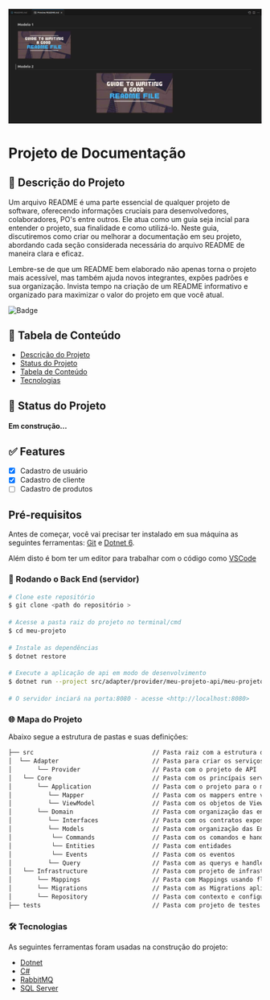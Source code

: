 ![descrição](./img/logo.png)

# Projeto de Documentação

## :memo: Descrição do Projeto
<p id="descricaoprojeto" align="left">Um arquivo README é uma parte essencial de qualquer projeto de software, oferecendo informações cruciais para desenvolvedores, colaboradores, PO's entre outros. Ele atua como um guia seja incial para entender o projeto, sua finalidade e como utilizá-lo. Neste guia, discutiremos como criar ou melhorar a documentação em seu projeto, abordando cada seção considerada necessária do arquivo README de maneira clara e eficaz.

Lembre-se de que um README bem elaborado não apenas torna o projeto mais acessível, mas também ajuda novos integrantes, expões padrões e sua organização. Invista tempo na criação de um README informativo e organizado para maximizar o valor do projeto em que você atual.
</p>

![Badge](https://img.shields.io/badge/README-%237159c1?style=for-the-badge&logo=ghost)

## :bookmark_tabs: Tabela de Conteúdo

<ul id="tabelaconteudo" align="left">
  <li><a href="#descricaoprojeto">Descrição do Projeto</a></li>
  <li><a href="#statusprojeto">Status do Projeto</a></li>
  <li><a href="#tabelaconteudo">Tabela de Conteúdo</a></li>
  <li><a href="#tecnologias">Tecnologias</a></li>
</ul>

## :rocket: Status do Projeto
<h4 id="statusprojeto" align="left"> 
    Em construção... 
</h4>

## :white_check_mark: Features
- [x] Cadastro de usuário
- [x] Cadastro de cliente
- [ ] Cadastro de produtos

## Pré-requisitos

Antes de começar, você vai precisar ter instalado em sua máquina as seguintes ferramentas:
[Git](https://git-scm.com) e [Dotnet 6](https://dotnet.microsoft.com/pt-br/download/dotnet/6.0). 

Além disto é bom ter um editor para trabalhar com o código como [VSCode](https://code.visualstudio.com/)

### 🔨 Rodando o Back End (servidor)

```bash
# Clone este repositório
$ git clone <path do repositório >

# Acesse a pasta raiz do projeto no terminal/cmd
$ cd meu-projeto

# Instale as dependências
$ dotnet restore

# Execute a aplicação de api em modo de desenvolvimento
$ dotnet run --project src/adapter/provider/meu-projeto-api/meu-projeto-api.csproj

# O servidor inciará na porta:8080 - acesse <http://localhost:8080>
```
### :globe_with_meridians: Mapa do Projeto
<p id="mapaprojeto" align="left">Abaixo segue a estrutura de pastas e suas definições:</p>
 
```bash
├── src					                // Pasta raiz com a estrutura do projeto
│  └── Adapter                          // Pasta para criar os serviços de comunicação / Ports & Adpters
│       └── Provider                   	// Pasta com o projeto de API
│   └── Core                         	// Pasta com os princípais serviços do projeto
│       └── Application                 // Pasta com o projeto para o mapeamento das entidades entre domain e serviços
│          └── Mapper                	// Pasta com os mappers entre viewmodel e entidade
│          └── ViewModel                // Pasta com os objetos de ViewModel / DTO
│       └── Domain                  	// Pasta com organização das entidades Domínio do projeto
│          └── Interfaces               // Pasta com os contratos expostos pelo Domínio
│          └── Models                	// Pasta com organização das Entidades e Serviços usando CQRS
│          	└── Commands                // Pasta com os comandos e handler CQRS
│          	└── Entities                // Pasta com entidades
│          	└── Events                  // Pasta com os eventos
│          └── Query                	// Pasta com as querys e handler CQRS
│   └── Infrastructure                  // Pasta com projeto de infrastructure e configurações de acesso a banco
│       └── Mappings                   	// Pasta com Mappings usando fluent das entidades para o banco
│       └── Migrations                  // Pasta com as Migrations aplicadas / a serem aplicadas
│       └── Repository                  // Pasta com contexto e configuração do objeto de repository das entidades
├── tests				                // Pasta com projeto de testes unitários do microserviço
```
### 🛠 Tecnologias
As seguintes ferramentas foram usadas na construção do projeto:

- [Dotnet](https://dotnet.microsoft.com/pt-br/download/dotnet/6.0)
- [C#](https://dotnet.microsoft.com/pt-br/download/dotnet/6.0)
- [RabbitMQ](https://www.rabbitmq.com/)
- [SQL Server](https://www.microsoft.com/pt-br/sql-server/sql-server-downloads)
